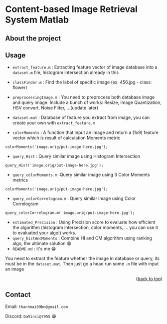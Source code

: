 # Content-based Image Retrieval System Matlab

## About the project

## Usage
* `extract_feature.m` : Extracting feature vector of image database into a `dataset.m` file, histogram intersection already in this
* `classFinder.m` : Find the label of specific image (ex: 456.jpg - class: flower)
* `preprocessingImage.m` : You need to preprocess both database image and query image. Include a bunch of works: Resize, Image Quantization, HSV convert, Noise Filter, ...(update later) 
* `dataset.mat` : Database of feature you extract from image, you can create your own with `extract_feature.m`

* `colorMoments` : A function that input an image and return a (1x9) feature vector which is result of calculation Moments metric
```
colorMoments('image.orig/put-image-here.jpg');
```
* `query_Hist` : Query similar image using Histogram Intersection
```
query_Hist('image.orig/put-image-here.jpg');
```
* `query_colorMoments.m` :Query similar image using 3 Color Moments metrics
```
colorMoments('image.orig/put-image-here.jpg');
```
* `query_colorCorrelogram.m` : Query similar image using Color Correlogram
```
query_colorCorrelogram.m('image.orig/put-image-here.jpg');
```
* `estimated_Precision` : Using Precision score to evaluate how efficient the algorithm (histogram intersection, color moments, ... you can use it to evaluated your algo!) works.
* `query_histAndMoments` : Combine HI and CM algorithm using ranking algo, the ultimate solution :grin:
* `README.md` : it's me :grin:

You need to extract the feature whether the image in database or query, its must be in the `dataset.mat`. Then just go a head run some `.m` file with input an image
<p align="right">(<a href="#top">back to top</a>)</p>


## Contact
Email: `thanhmai99bn@gmail.com`

Discord: `DaVinci@7955` :grin:
